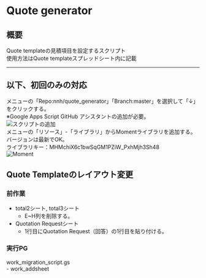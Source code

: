 # Quote generator
## 概要
Quote templateの見積項目を設定するスクリプト  
使用方法はQuote templateスプレッドシート内に記載  
- - -
## 以下、初回のみの対応
メニューの「Repo:nnh/quote_generator」「Branch:master」を選択して「↓」をクリックする。  
※Google Apps Script GitHub アシスタントの追加が必要。  
![スクリプトの追加](https://user-images.githubusercontent.com/24307469/62115229-0ad46700-b2f3-11e9-820b-eec3edb91cc3.png)  
メニューの「リソース」-「ライブラリ」からMomentライブラリを追加する。  
バージョンは最新でOK。  
ライブラリキー：MHMchiX6c1bwSqGM1PZiW_PxhMjh3Sh48  
![Moment](https://user-images.githubusercontent.com/24307469/62115717-d90fd000-b2f3-11e9-9ec0-72c61f28af09.png)  
## Quote Templateのレイアウト変更
### 前作業
- total2シート, total3シート
    - E~H列を削除する。
- Quotation Requestシート
    - 1行目にQuotation Request（回答）の1行目を貼り付ける。
### 実行PG
work_migration_script.gs  
    - work_addsheet  
